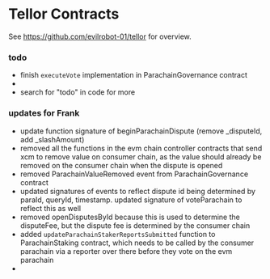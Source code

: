 # Tellor Contracts

See https://github.com/evilrobot-01/tellor for overview.

### todo
- finish `executeVote` implementation in ParachainGovernance contract
-
- search for "todo" in code for more


### updates for Frank
- update function signature of beginParachainDispute (remove _disputeId, add _slashAmount)
- removed all the functions in the evm chain controller contracts that send xcm to remove value on consumer chain, as the value should already be removed on the consumer chain when the dispute is opened
- removed ParachainValueRemoved event from ParachainGovernance contract
- updated signatures of events to reflect dispute id being determined by paraId, queryId, timestamp. updated signature of voteParachain to reflect this as well
- removed openDisputesById because this is used to determine the disputeFee, but the dispute fee is determined by the consumer chain
- added `updateParachainStakerReportsSubmitted` function to ParachainStaking contract, which needs to be called by the consumer parachain via a reporter over there before they vote on the evm parachain
- 